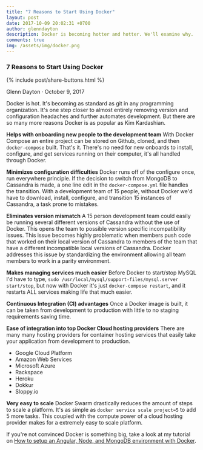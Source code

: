 ```yaml
---
title: "7 Reasons to Start Using Docker"
layout: post
date: 2017-10-09 20:02:31 +0700
author: glenndayton
description: Docker is becoming hotter and hotter. We'll examine why.
comments: true
img: /assets/img/docker.png
---
```

### 7 Reasons to Start Using Docker

{% include post/share-buttons.html %}

Glenn Dayton &middot; October 9, 2017

Docker is hot. It's becoming as standard as git in any programming organization. It's one step closer to almost entirely removing version and configuration headaches and further automates development. But there are so many more reasons Docker is as popular as Kim Kardashian.

**Helps with onboarding new people to the development team** With Docker Compose an entire project can be stored on Github, cloned, and then `docker-compose` built. That's it. There's no need for new onboards to install, configure, and get services running on their computer, it's all handled through Docker.

**Minimizes configuration difficulties** Docker runs off of the configure once, run everywhere principle. If the decision to switch from MongoDB to Cassandra is made, a one line edit in the `docker-compose.yml` file handles the transition. With a development team of 15 people, without Docker we'd have to download, install, configure, and transition 15 instances of Cassandra, a task prone to mistakes.

**Eliminates version mismatch** A 15 person development team could easily be running several different versions of Cassandra without the use of Docker. This opens the team to possible version specific incompatibility issues. This issue becomes highly problematic when members push code that worked on their local version of Cassandra to members of the team that have a different incompatible local versions of Cassandra. Docker addresses this issue by standardizing the environment allowing all team members to work in a parity environment.

**Makes managing services much easier** Before Docker to start/stop MySQL I'd have to type, `sudo /usr/local/mysql/support-files/mysql.server start/stop`, but now with Docker it's just `docker-compose restart`, and it restarts ALL services making life that much easier.

**Continuous Integration (CI) advantages** Once a Docker image is built, it can be taken from development to production with little to no staging requirements saving time.

**Ease of integration into top Docker Cloud hosting providers** There are many many hosting providers for container hosting services that easily take your application from development to production.
- Google Cloud Platform
- Amazon Web Services
- Microsoft Azure
- Rackspace
- Heroku
- Dokkur
- Sloppy.io

**Very easy to scale** Docker Swarm drastically reduces the amount of steps to scale a platform. It's as simple as `docker service scale project=5` to add 5 more tasks. This coupled with the compute power of a cloud hosting provider makes for a extremely easy to scale platform.

If you're not convinced Docker is something big, take a look at my tutorial on [How to setup an Angular, Node, and MongoDB environment with Docker](http://coderbro.com/docker/node/mongodb/2017/10/09/node-mongodb-docker-compose.html).